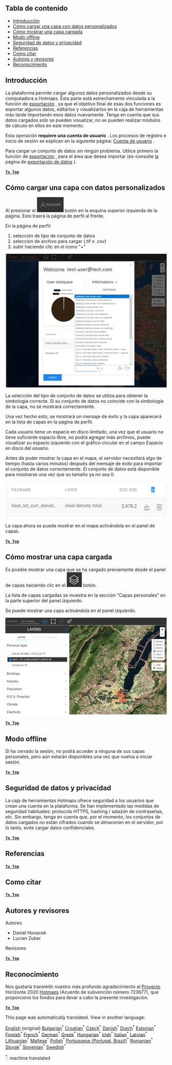 <h2> Tabla de contenido </h2><ul><li> <a href="#Introduction">Introducción</a> </li><li> <a href="#How-to-upload-a-layer-with-custom-data">Cómo cargar una capa con datos personalizados</a> </li><li> <a href="#How-to-display-an-uploaded-layer">Cómo mostrar una capa cargada</a> </li><li> <a href="#Offline-mode">Modo offline</a> </li><li> <a href="#Data-security-and-privacy">Seguridad de datos y privacidad</a> </li><li> <a href="#References">Referencias</a> </li><li> <a href="#How-to-cite">Como citar</a> </li><li> <a href="#Authors-and-reviewers">Autores y revisores</a> </li><li> <a href="#Acknowledgement">Reconocimiento</a> </li></ul><h2> Introducción </h2><p> La plataforma permite cargar algunos datos personalizados desde su computadora a Hotmaps. Esta parte está estrechamente vinculada a la función de <a href="Data-export-functionalities">exportación</a> , ya que el objetivo final de esas dos funciones es exportar algunos datos, editarlos y visualizarlos en la caja de herramientas más tarde importando esos datos nuevamente. Tenga en cuenta que sus datos cargados solo se pueden visualizar, no se pueden realizar módulos de cálculo en ellos en este momento. </p><p> Esta operación <strong>requiere una cuenta de usuario</strong> . Los procesos de registro e inicio de sesión se explican en la siguiente página: <a href="Introduction-to-user-interface#Connect">Cuenta de usuario</a> . </p><p> Para cargar un conjunto de datos sin ningún problema. Utilice primero la función de <a href="Data-export-functionalities">exportación</a> , para el área que desea importar (es-consulte <a href="Data-export-functionalities">la</a> página de <a href="Data-export-functionalities">exportación de datos</a> ). </p><p><ins> <code><strong><a href="#table-of-contents">To Top</a></strong></code> </ins> </p><h2> Cómo cargar una capa con datos personalizados </h2><p> Al presionar el <img alt="botón de cuenta" src="images/account-btn.png"/> botón en la esquina superior izquierda de la página. Esto traerá la página de perfil al frente. </p><p> En la página de perfil: </p><ol><li> selección de tipo de conjunto de datos </li><li> selección de archivo para cargar (.tif o .csv) </li><li> subir haciendo clic en el icono &quot;+&quot; </li></ol><p><img alt="subir página de perfil" src="images/profile-upload.png"/></p><p> La selección del tipo de conjunto de datos se utiliza para obtener la simbología correcta. Si su conjunto de datos no coincide con la simbología de la capa, no se mostrará correctamente. </p><p> Una vez hecho esto, se mostrará un mensaje de éxito y la capa aparecerá en la lista de capas en la página de perfil. </p><p> Cada usuario tiene un espacio en disco limitado, una vez que el usuario no tiene suficiente espacio libre, no podrá agregar más archivos, puede visualizar su espacio izquierdo con el gráfico circular en el campo Espacio en disco del usuario. </p><p> Antes de poder mostrar la capa en el mapa, el servidor necesitará algo de tiempo (hasta varios minutos) después del mensaje de éxito para importar el conjunto de datos correctamente. El conjunto de datos está disponible para mostrarse una vez que su tamaño ya no sea 0. </p><p><img alt="carga completa" src="images/upload_complete.png"/></p><p> La capa ahora se puede mostrar en el mapa activándola en el panel de capas. </p><p><ins> <code><strong><a href="#table-of-contents">To Top</a></strong></code> </ins> </p><h2> Cómo mostrar una capa cargada </h2><p> Es posible mostrar una capa que se ha cargado previamente desde el panel de capas haciendo clic en el <img alt="botón de capas" src="images/layers-btn.png"/> botón. </p><p> La lista de capas cargadas se muestra en la sección &quot;Capas personales&quot; en la parte superior del panel izquierdo. </p><p> Se puede mostrar una capa activándola en el panel izquierdo. </p><p><img alt="subir capa de visualización" src="images/upload-layers.png"/></p><p><ins> <code><strong><a href="#table-of-contents">To Top</a></strong></code> </ins> </p><h2> Modo offline </h2><p> Si ha cerrado la sesión, no podrá acceder a ninguna de sus capas personales, pero aún estarán disponibles una vez que vuelva a iniciar sesión. </p><p><ins> <code><strong><a href="#table-of-contents">To Top</a></strong></code> </ins> </p><h2> Seguridad de datos y privacidad </h2><p> La caja de herramientas Hotmaps ofrece seguridad a los usuarios que crean una cuenta en la plataforma. Se han implementado las medidas de seguridad habituales: protocolo HTTPS, hashing / salazón de contraseñas, etc. Sin embargo, tenga en cuenta que, por el momento, los conjuntos de datos cargados no están cifrados cuando se almacenan en el servidor, por lo tanto, evite cargar datos confidenciales. </p><p><ins> <code><strong><a href="#table-of-contents">To Top</a></strong></code> </ins> </p><h2> Referencias </h2><p><ins> <code><strong><a href="#table-of-contents">To Top</a></strong></code> </ins> </p><h2> Como citar </h2><p><ins> <code><strong><a href="#table-of-contents">To Top</a></strong></code> </ins> </p><h2> Autores y revisores </h2><p> Autores </p><ul><li> Daniel Hunacek </li><li> Lucien Zuber </li></ul><p> Revisores </p><p><ins> <code><strong><a href="#table-of-contents">To Top</a></strong></code> </ins> </p><h2> Reconocimiento </h2><p> Nos gustaría transmitir nuestro más profundo agradecimiento al <a href="https://www.hotmaps-project.eu">Proyecto</a> Horizonte 2020 <a href="https://www.hotmaps-project.eu">Hotmaps</a> (Acuerdo de subvención número 723677), que proporcionó los fondos para llevar a cabo la presente investigación. </p><p><ins> <code><strong><a href="#table-of-contents">To Top</a></strong></code> </ins> </p>

This page was automatically translated. View in another language:

[English](en-Data-upload-functionalities) (original) [Bulgarian](bg-Data-upload-functionalities)<sup>\*</sup> [Croatian](hr-Data-upload-functionalities)<sup>\*</sup> [Czech](cs-Data-upload-functionalities)<sup>\*</sup> [Danish](da-Data-upload-functionalities)<sup>\*</sup> [Dutch](nl-Data-upload-functionalities)<sup>\*</sup> [Estonian](et-Data-upload-functionalities)<sup>\*</sup> [Finnish](fi-Data-upload-functionalities)<sup>\*</sup> [French](fr-Data-upload-functionalities)<sup>\*</sup> [German](de-Data-upload-functionalities)<sup>\*</sup> [Greek](el-Data-upload-functionalities)<sup>\*</sup> [Hungarian](hu-Data-upload-functionalities)<sup>\*</sup> [Irish](ga-Data-upload-functionalities)<sup>\*</sup> [Italian](it-Data-upload-functionalities)<sup>\*</sup> [Latvian](lv-Data-upload-functionalities)<sup>\*</sup> [Lithuanian](lt-Data-upload-functionalities)<sup>\*</sup> [Maltese](mt-Data-upload-functionalities)<sup>\*</sup> [Polish](pl-Data-upload-functionalities)<sup>\*</sup> [Portuguese (Portugal, Brazil)](pt-Data-upload-functionalities)<sup>\*</sup> [Romanian](ro-Data-upload-functionalities)<sup>\*</sup> [Slovak](sk-Data-upload-functionalities)<sup>\*</sup> [Slovenian](sl-Data-upload-functionalities)<sup>\*</sup>  [Swedish](sv-Data-upload-functionalities)<sup>\*</sup> 

<sup>\*</sup>: machine translated
